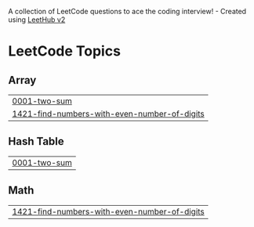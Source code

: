 A collection of LeetCode questions to ace the coding interview! - Created using [LeetHub v2](https://github.com/arunbhardwaj/LeetHub-2.0)
<!---LeetCode Topics Start-->
# LeetCode Topics
## Array
|  |
| ------- |
| [0001-two-sum](https://github.com/RekhaNSamudra/Leetcode-DSA/tree/master/0001-two-sum) |
| [1421-find-numbers-with-even-number-of-digits](https://github.com/RekhaNSamudra/Leetcode-DSA/tree/master/1421-find-numbers-with-even-number-of-digits) |
## Hash Table
|  |
| ------- |
| [0001-two-sum](https://github.com/RekhaNSamudra/Leetcode-DSA/tree/master/0001-two-sum) |
## Math
|  |
| ------- |
| [1421-find-numbers-with-even-number-of-digits](https://github.com/RekhaNSamudra/Leetcode-DSA/tree/master/1421-find-numbers-with-even-number-of-digits) |
<!---LeetCode Topics End-->